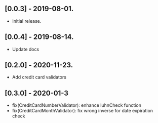 ## [0.0.3] - 2019-08-01.

* Initial release.

## [0.0.4] - 2019-08-14.

* Update docs

## [0.2.0] - 2020-11-23.

* Add credit card validators

## [0.3.0] - 2020-01-3

* fix(CreditCardNumberValidator): enhance luhnCheck function
* fix(CreditCardMonthValidator): fix wrong inverse for date expiration check
